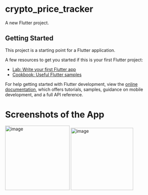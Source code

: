 # crypto_price_tracker

A new Flutter project.

## Getting Started

This project is a starting point for a Flutter application.

A few resources to get you started if this is your first Flutter project:

- [Lab: Write your first Flutter app](https://docs.flutter.dev/get-started/codelab)
- [Cookbook: Useful Flutter samples](https://docs.flutter.dev/cookbook)

For help getting started with Flutter development, view the
[online documentation](https://docs.flutter.dev/), which offers tutorials,
samples, guidance on mobile development, and a full API reference.
# Screenshots of the App
<img width="209" alt="image" src="https://github.com/Pradyumna-cyber/Crypto_Price_tracker/assets/73057121/5b2690c7-27d9-47ad-bf90-d64776d5e2bd">

<img width="202" alt="image" src="https://github.com/Pradyumna-cyber/Crypto_Price_tracker/assets/73057121/c5f41683-c123-4c6c-a094-088667feeab6">

